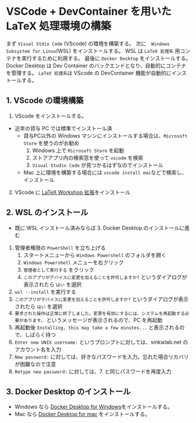 # VSCode + DevContainer を用いた LaTeX 処理環境の構築

まず `Visual Stdio Code` (VScode) の環境を構築する。
次に　`Windows Subsystem for Linux`(WSL) をインストールする。
WSL は `LaTeX 処理系` 用コンテナを実行するために利用する。
最後に `Docker Desktop` をインストールする。
Docker Desktop は Dev Container のバックエンドとなり、自動的にコンテナを管理する。
`LaTeX 処理系`は VScode の DevContainer 機能が自動的にインストールする。

## 1. VScode の環境構築
1. VScode をインストールする。

- 近年の貸与 PC では標準でインストール済
  - 貸与PC以外の Windows マシンにインストールする場合は、`Microsoft Store` を使うのがお勧め
    1. Windows 上で `Microsoft Store` を起動
    2. ストアアプリ内の検索窓を使って `vscode` を検索
    3. `Visual Studio Code` が見つかるはずなのでインストール
  - Mac 上に環境を構築する場合には `vscode install mac`などで検索し、インストール
2. VScode に [LaTeX Workshop 拡張](https://marketplace.visualstudio.com/items?itemName=James-Yu.latex-workshop)をインストール

## 2. WSL のインストール
- 既に WSL インストール済みならば 3. Docker Desktop のインストールに進む
1. 管理者権限の `PowerShell` を立ち上げる
    1. スタートメニューから `Windows Powershell` のフォルダを開く
    2. `Windows Powershell` メニューを右クリック
    3. `管理者として実行する` をクリック
    4. `このアプリがデバイスに変更を加えることを許可しますか?` というダイアログが表示されたら `はい` を選択
2. `wsl --install` を実行する
3. `このアプリがデバイスに変更を加えることを許可しますか?` というダイアログが表示されたら `はい` を選択
4. `要求された操作は正常に終了しました。変更を有効にするには、システムを再起動する必要があります。` というメッセージが表示されるので、PC を再起動
5. 再起動後 `Installing, this may take a few minutes...` と表示されるので、しばらく待つ
6. `Enter new UNIX username:` というプロンプトに対しては、smkwlab.net のアカウント名を入力
7. `New password:` に対しては、好きなパスワードを入力。忘れた場合リカバリが困難なので注意
8. `Retype new password:` に対しては、7. と同じパスワードを再度入力

## 3. Docker Desktop のインストール
- Windows なら [Docker Desktop for Windows](https://docs.docker.com/desktop/windows/install/)をインストールする。
- Mac なら [Docker Desktop for mac](https://docs.docker.com/desktop/install/mac-install/) をインストールする。
